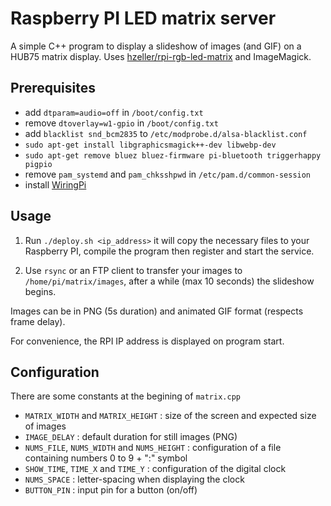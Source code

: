 # Raspberry PI LED matrix server

A simple C++ program to display a slideshow of images (and GIF) on a HUB75 matrix display. Uses [hzeller/rpi-rgb-led-matrix](https://github.com/hzeller/rpi-rgb-led-matrix) and ImageMagick.

## Prerequisites

- add `dtparam=audio=off` in `/boot/config.txt`
- remove `dtoverlay=w1-gpio` in `/boot/config.txt`
- add `blacklist snd_bcm2835` to `/etc/modprobe.d/alsa-blacklist.conf`
- `sudo apt-get install libgraphicsmagick++-dev libwebp-dev`
- `sudo apt-get remove bluez bluez-firmware pi-bluetooth triggerhappy pigpio`
- remove `pam_systemd` and `pam_chksshpwd` in `/etc/pam.d/common-session`
- install [WiringPi](https://github.com/WiringPi/WiringPi/releases)

## Usage

1. Run `./deploy.sh <ip_address>` it will copy the necessary files to your Raspberry PI, compile the program then register and start the service.

2. Use `rsync` or an FTP client to transfer your images to `/home/pi/matrix/images`, after a while (max 10 seconds) the slideshow begins.

Images can be in PNG (5s duration) and animated GIF format (respects frame delay).

For convenience, the RPI IP address is displayed on program start.

## Configuration

There are some constants at the begining of `matrix.cpp`
- `MATRIX_WIDTH` and `MATRIX_HEIGHT` : size of the screen and expected size of images
- `IMAGE_DELAY` : default duration for still images (PNG)
- `NUMS_FILE`, `NUMS_WIDTH` and `NUMS_HEIGHT` : configuration of a file containing numbers 0 to 9 + ":" symbol
- `SHOW_TIME`, `TIME_X` and `TIME_Y` : configuration of the digital clock
- `NUMS_SPACE` : letter-spacing when displaying the clock
- `BUTTON_PIN` : input pin for a button (on/off)
